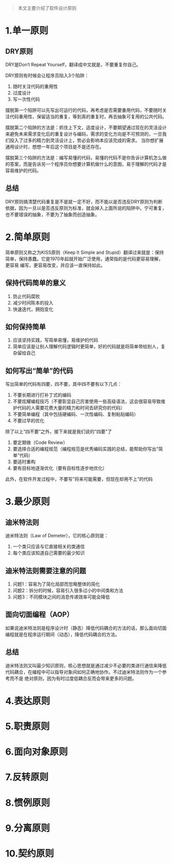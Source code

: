 > 本文主要介绍了软件设计原则

# 1.单一原则

## DRY原则

DRY是Don‘t Repeat Yourself，翻译成中文就是，不要重复你自己。

DRY原则有时候会让程序员陷入3个陷阱：

1. 随时关注代码的重用性
2. 过度设计
3. 写一次性代码

摆脱第一个陷阱可以先写出可运行的代码，再考虑是否需要重用代码，不要随时关注代码重用性，保留适当的重复，等到真的重复时，再去抽象可复用的公共代码。

摆脱第二个陷阱的方法是：抓住上下文，适度设计，不要期望通过现在的灵活设计来避免未来需求变化后的重复设计与编码，需求的变化方向是不可预测的，一旦我们投入了过多的精力到灵活设计上，势必会影响本应该完成的需求。
当你想扩展通用设计时，想想一年后这个项目是不是还存在。

摆脱第三个陷阱的方法是：编写易懂的代码，易懂的代码不是你告诉计算机怎么做的答案，而是告诉另一个程序员你想要计算机做什么的意图，易于理解的代码才是容易维护的代码。

## 总结

DRY原则搞清楚代码重复是不是就一定不好，而不能以是否违反DRY原则为判断依据，因为一旦以是否违反原则为标准，就会掉入上面所说的陷阱中。宁可重复，也不要错误的抽象，不要为了抽象而创造抽象。

# 2.简单原则
简单原则又称之为KISS原则（Keep It Simple and Stupid）翻译过来就是：保持简单，保持愚蠢。它是1970年起就开始广泛使用，通常指的是代码更容易理解，更容易
编写，更容易改变，并应该一直保持如此。

## 保持代码简单的意义
1. 防止代码腐败
2. 减少时间陈本的投入
3. 快速迭代，拥抱变化

## 如何保持简单
1. 应该坚持实践，写简单易懂，易维护的代码
2. 简单应该是让别人理解代码逻辑时更简单，好的代码就是将简单带给别人，复杂留给自己

## 如何写出“简单”的代码
写出简单的代码有四要，四不要，其中四不要有以下几点：
1. 不要长期进行打补丁式的编码
2. 不要炫耀编程技巧（不要彰显自己厉害使用一些高级语法，这会很容易导致维护代码的人需要花费大量的精力和时间去研究你的代码）
3. 不要简单编程（其中包括硬编码、一次性编码、复制粘贴编码）
4. 不要过早的优化

除了以上“四不要”之外，接下来就是我们说的“四要”了
1. 要定期做（Code Review）
2. 要选择合适的编程规范（编程规范是优秀编码实践的总结，能帮助你写出“简单”代码）
3. 要适时重构
4. 要有目标地逐渐优化（要有目标性逐步地优化）

此外，在软件开发过程中，不要写“将来可能需要，但现在却用不上”的代码

# 3.最少原则
## 迪米特法则
迪米特法则（Law of Demeter），它的核心原则是：
1. 一个类只应该与它直接相关的类通信
2. 每个类应该知道自己需要的最少知识

## 迪米特法则需要注意的问题
1. 问题1：容易为了简化局部而忽略整体的简化
2. 问题2：拆分的时候，容易引入很多过小的中间类和方法
3. 问题3：不同模块之间的消息传递效率可能会降低

## 面向切面编程（AOP）
如果说迪米特法则是程序设计时（静态）降低代码耦合的方法的话，那么面向切面编程就是在程序运行期间（动态），降低代码耦合的方法。

## 总结
迪米特法则又叫最少知识原则，核心思想就是通过减少不必要的类进行通信来降低代码耦合，在编程中可以指导对象间如何正确地协作。不过迪米特法则作为一个参考而不是
绝对原则，因为有时过度低耦合反而会带来更多的问题。

# 4.表达原则

# 5.职责原则

# 6.面向对象原则

# 7.反转原则

# 8.惯例原则

# 9.分离原则

# 10.契约原则